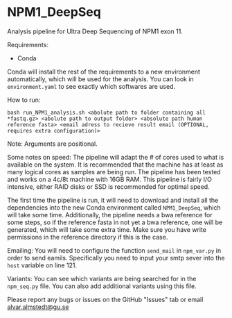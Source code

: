 # NPM1_DeepSeq
Analysis pipeline for Ultra Deep Sequencing of NPM1 exon 11.

Requirements:

- Conda

Conda will install the rest of the requirements to a new environment automatically, which will be used for the analysis. You can look in `environment.yaml` to see exactly which softwares are used.

How to run:

    bash run_NPM1_analysis.sh <abolute path to folder containing all *fastq.gz> <abolute path to output folder> <absolute path human reference fasta> <email adress to recieve result email (OPTIONAL, requires extra configuration)>
Note: Arguments are positional.

Some notes on speed: The pipeline will adapt the # of cores used to what is available on the system. It is recommended that the machine has at least as many logical cores as samples are being run. The pipeline has been tested and works on a 4c/8t machine with 16GB RAM. This pipeline is fairly I/O intensive, either RAID disks or SSD is recommended for optimal speed.

The first time the pipeline is run, it will need to download and install all the dependencies into the new Conda environment called `NPM1_DeepSeq`, which will take some time. Additionally, the pipeline needs a bwa reference for some steps, so if the reference fasta in not yet a bwa reference, one will be generated, which will take some extra time. Make sure you have write permissions in the reference directory if this is the case.

Emailing:
You will need to configure the function `send_mail` in `npm_var.py` in order to send eamils. Specifically you need to input your smtp sever into the `host` variable on line 121.  

Variants:
You can see which variants are being searched for in the `npm_seq.py` file. You can also add additional variants using this file.

Please report any bugs or issues on the GitHub "Issues" tab or email alvar.almstedt@gu.se
